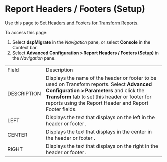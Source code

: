 # Report Headers / Footers (Setup)

<div class="use">

Use this page to [Set Headers and Footers for Transform
Reports](../../Transform/Config/Set_Up_Headers_and_Footers.htm).

</div>

To access this page:

1.  Select <span style="font-weight: bold;">dspMigrate</span> in the
    <span style="font-style: italic;">Navigation</span> pane, or select
    <span style="font-weight: bold;">Console</span> in the Context bar.
     
2.  Select <span style="font-weight: bold;">Advanced Configuration \>
    Report Headers / Footers (Setup)</span> in the
    <span style="font-style: italic;">Navigation</span>
pane.

|             |                                                                                                                                                                                                                                                       |
| ----------- | ----------------------------------------------------------------------------------------------------------------------------------------------------------------------------------------------------------------------------------------------------- |
| Field       | Description                                                                                                                                                                                                                                           |
| DESCRIPTION | Displays the name of the header or footer to be used on Transform reports. Select **Advanced Configuration \> Parameters** and click the **Transform** tab to set this header or footer for reports using the Report Header and Report Footer fields. |
| LEFT        | Displays the text that displays on the left in the header or footer .                                                                                                                                                                                 |
| CENTER      | Displays the text that displays in the center in the header or footer .                                                                                                                                                                               |
| RIGHT       | Displays the text that displays on the right in the header or footer .                                                                                                                                                                                |
